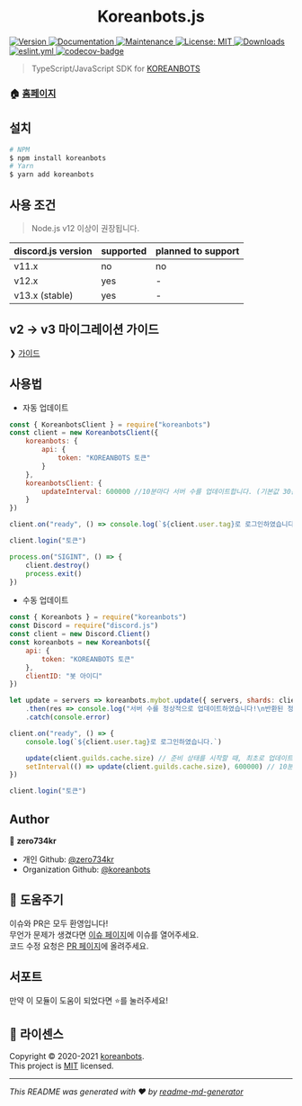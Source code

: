 <h1 align="center">Koreanbots.js</h1>
<p>
  <a href="https://www.npmjs.com/package/koreanbots" target="_blank">
    <img alt="Version" src="https://img.shields.io/npm/v/koreanbots.svg">
  </a>
  <a href="https://github.com/koreanbots/js-sdk#readme" target="_blank">
    <img alt="Documentation" src="https://img.shields.io/badge/documentation-yes-brightgreen.svg" />
  </a>
  <a href="https://github.com/koreanbots/js-sdk/graphs/commit-activity" target="_blank">
    <img alt="Maintenance" src="https://img.shields.io/badge/Maintained%3F-yes-green.svg" />
  </a>
  <a href="https://github.com/koreanbots/js-sdk/blob/master/LICENSE" target="_blank">
    <img alt="License: MIT" src="https://img.shields.io/github/license/koreanbots/js-sdk" />
  </a>
  <a href="https://npmcharts.com/compare/koreanbots?minimal=true" target="_blank">
    <img alt="Downloads" src="https://img.shields.io/npm/dm/koreanbots.svg">
  </a>
  <a href="https://github.com/koreanbots/js-sdk/blob/master/.github/workflows/eslint.yml" target="_blank">
    <img alt="eslint.yml" src="https://github.com/koreanbots/js-sdk/workflows/.github/workflows/eslint.yml/badge.svg">
  </a>
  <a href="https://codecov.io/gh/koreanbots/js-sdk">
    <img alt="codecov-badge" src="https://codecov.io/gh/koreanbots/js-sdk/branch/master/graph/badge.svg?token=X7YON789AE" target="_blank" />
  </a>
</p>

> TypeScript/JavaScript SDK for <a href="https://koreanbots.dev">KOREANBOTS</a>

### 🏠 [홈페이지](https://koreanbots.dev)

## 설치

```sh
# NPM
$ npm install koreanbots
# Yarn
$ yarn add koreanbots
```

## 사용 조건

> Node.js v12 이상이 권장됩니다.

| discord.js version        | supported | planned to support |
|---------------------------|-----------|--------------------|
| v11.x                     |  no       |  no                |
| v12.x                     |  yes      |  -                 |
| v13.x (stable)            |  yes      |  -                 |

## v2 -> v3 마이그레이션 가이드

❯ [가이드](https://github.com/koreanbots/js-sdk/blob/master/docs/v3-migration.md)

## 사용법

- 자동 업데이트

```js
const { KoreanbotsClient } = require("koreanbots")
const client = new KoreanbotsClient({
    koreanbots: {
        api: {
            token: "KOREANBOTS 토큰"
        }
    },
    koreanbotsClient: {
        updateInterval: 600000 //10분마다 서버 수를 업데이트합니다. (기본값 30분)
    }
})

client.on("ready", () => console.log(`${client.user.tag}로 로그인하였습니다.`))

client.login("토큰")

process.on("SIGINT", () => {
    client.destroy()
    process.exit()
})
```

- 수동 업데이트

```js
const { Koreanbots } = require("koreanbots")
const Discord = require("discord.js")
const client = new Discord.Client()
const koreanbots = new Koreanbots({
    api: {
        token: "KOREANBOTS 토큰"
    },
    clientID: "봇 아이디"
})

let update = servers => koreanbots.mybot.update({ servers, shards: client.shard?.count }) 
    .then(res => console.log("서버 수를 정상적으로 업데이트하였습니다!\n반환된 정보:" + JSON.stringify(res)))
    .catch(console.error)

client.on("ready", () => {
    console.log(`${client.user.tag}로 로그인하였습니다.`)

    update(client.guilds.cache.size) // 준비 상태를 시작할 때, 최초로 업데이트합니다.
    setInterval(() => update(client.guilds.cache.size), 600000) // 10분마다 서버 수를 업데이트합니다.
})

client.login("토큰")
```


## Author

👤 **zero734kr**

* 개인 Github: [@zero734kr](https://github.com/zero734kr)
* Organization Github: [@koreanbots](https://github.com/koreanbots)


## 🤝 도움주기

이슈와 PR은 모두 환영입니다!<br>
무언가 문제가 생겼다면 [이슈 페이지](https://github.com/koreanbots/js-sdk/issues)에 이슈를 열어주세요.<br>
코드 수정 요청은 [PR 페이지](https://github.com/koreanbots/js-sdk/pulls)에 올려주세요.


## 서포트

만약 이 모듈이 도움이 되었다면 ⭐️를 눌러주세요!


## 📝 라이센스

Copyright © 2020-2021 [koreanbots](https://github.com/koreanbots).<br />
This project is [MIT](https://github.com/koreanbots/js-sdk/blob/master/LICENSE) licensed.

***
_This README was generated with ❤️ by [readme-md-generator](https://github.com/kefranabg/readme-md-generator)_
